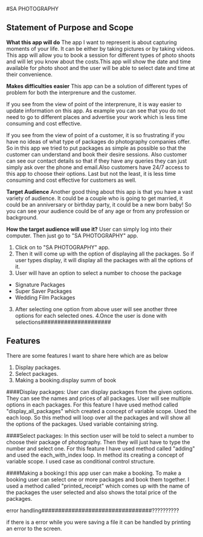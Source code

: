 #SA PHOTOGRAPHY
## Statement of Purpose and Scope
**What this app will do**
The app I want to represent is about capturing moments of your life. It can be either by taking pictures or by taking videos. This app will allow you to book a session for different types of photo shoots and will let you know about the costs.This app will show the date and time available for photo shoot and the user will be able to select date and time at their convenience.

**Makes difficulties easier**
This app can be a solution of different types of problem for both the interprenure and the customer. 

If you see from the view of point of the interprenure, it is way easier to update information on this app. As example you can see that you do not need to go to different places and advertise your work which is less time consuming and cost effective.

If you see from the view of point of a customer, it is so frustrating if you have no ideas of what type of packages do photography companies offer. So in this app we tried to put packages as simple as possible so that the customer can understand and book their desire sessions. Also customer can see our contact details so that if they have any queries they can just simply ask over the phone and email.Also customers have 24/7 access to this app to choose their options. Last but not the least, it is less time consuming and cost effective for customers as well.

**Target Audience**
Another good thing about this app is that you have a vast variety of audience. It could be a couple who is going to get married, it could be an anniversary or birthday party, it could be a new born baby! So you can see your audience could be of any age or from any profession or background. 

**How the target audience will use it?**
User can simply log into their computer. Then just go to "SA PHOTOGRAPHY" app.
1. Click on to "SA PHOTOGRAPHY" app.
2. Then it will come up with the option of displaying all the packages. So if user types display, it will display all the packages with all the options of it. 
3. User will have an option to select a number to choose the package 
* Signature Packages
* Super Saver Packages
* Wedding Film Packages
3. After selecting one option from above user will see another three options for each selected ones. 
        4.Once the user is done with selections#####################


## Features
There are some features I want to share here which are as below  
1. Display packages. 
2. Select packages.
3. Making a booking.display summ of book

####Display packages: 
User can display packages from the given options. They can see the names and prices of all packages. User will see multiple options in each packages. 
For this feature I have used method called "display_all_packages" which created a concept of variable scope. Used the each loop. So this method will loop over all the packages and will show all the options of the packages. Used variable containing string.

####Select packages:
In this section user will be told to select a number to choose their package of photography. Then they will just have to type the number and select one.
For this feature I have used method called "adding" and used the each_with_index loop. In method its creating a concept of variable scope. I used case as conditional control structure. 

####Making a booking:I this app user can make a booking. To make a booking user can select one or more packages and book them together. I used a method called "printed_receipt" which comes up with the name of the packages the user selected and also shows the total price of the packages. 

error handling#################################??????????

if there is a error while you were saving a file it can be handled by printing an error to the screen.











